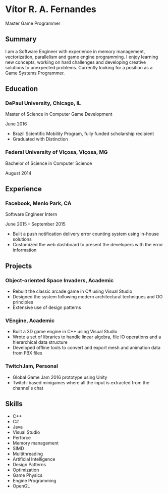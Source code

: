 # Vítor R. A. Fernandes
Master Game Programmer

## Summary
I am a Software Engineer with experience in memory management, vectorization, parallelism and game engine programming. I enjoy learning new concepts, working on hard challenges and developing creative solutions to unexpected problems. Currently looking for a position as a Game Systems Programmer.

## Education

### DePaul University, Chicago, IL
Master of Science in Computer Game Development

June 2016
 - Brazil Scientific Mobility Program, fully funded scholarship recipient
 - Graduated with Distinction

### Federal University of Viçosa, Viçosa, MG
Bachelor of Science in Computer Science

August 2014

## Experience

### Facebook, Menlo Park, CA
Software Engineer Intern

June 2015 – September 2015
 - Built a push notification delivery error counting system using in-house solutions
 - Customized the web dashboard to present the developers with the error information

## Projects

### Object-oriented Space Invaders, Academic
 - Rebuilt the classic arcade game in C# using Visual Studio
 - Designed the system following modern architectural techniques and OO principles
 - Extensive use of design patterns

### VEngine, Academic
 - Built a 3D game engine in C++ using Visual Studio
 - Wrote a set of libraries to handle linear algebra, file IO operations and a hierarchical data structure
 - Developed offline tools to convert and export mesh and animation data from FBX files

### TwitchJam, Personal
 - Global Game Jam 2016 prototype using Unity
 - Twitch-based minigames where all the input is extracted from the channel's chat

## Skills
 - C++
 - C#
 - Java
 - Visual Studio
 - Perforce
 - Memory management
 - SIMD
 - Multithreading
 - Artificial Intelligence
 - Design Patterns
 - Optimization
 - Game Physics
 - Engine Programming
 - OpenGL
